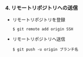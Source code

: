 ### 4. リモートリポジトリへの送信
- リモートリポジトリを登録
  ```
  $ git remote add origin SSH
  ```

- リモートリポジトリへ送信
  ```
  $ git push -u origin ブランチ名
  ```
